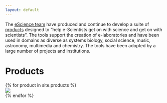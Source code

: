 ```yaml
---
layout: default
---
```


<script src="https://cdnjs.cloudflare.com/ajax/libs/masonry/3.3.2/masonry.pkgd.min.js"></script>

The [eScience team][eSt] have produced and continue to develop a suite of [products][prod] designed to “help e-Scientists get on with science and get on with scientists”. The tools support the creation of e-laboratories and have been used in domains as diverse as systems biology, social science, music, astronomy, multimedia and chemistry. The tools have been adopted by a large number of projects and institutions.

Products
===
<div class="grid js-masonry"
  data-masonry-options='{ "itemSelector": ".grid-item", "columnWidth": 320 }'>
  {% for product in site.products %}  
    <div class="grid-item product-listing">
      <a href="{{product.url}}"><img src="{{product.logo}}"/></a>
    </div>
  {% endfor %}
</div>


[eSt]: /people
[prod]: /products



